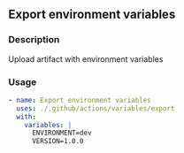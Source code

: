 ## Export environment variables

### Description
Upload artifact with environment variables

### Usage
```yaml
- name: Export environment variables
  uses: ./.github/actions/variables/export
  with:
    variables: |
      ENVIRONMENT=dev
      VERSION=1.0.0
```



